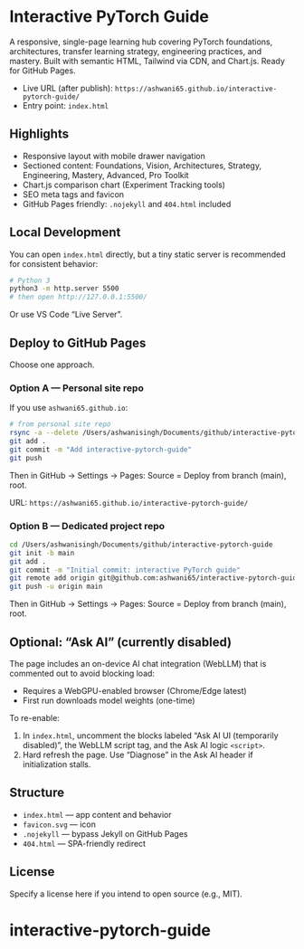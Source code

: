 # Interactive PyTorch Guide

A responsive, single-page learning hub covering PyTorch foundations, architectures, transfer learning strategy, engineering practices, and mastery. Built with semantic HTML, Tailwind via CDN, and Chart.js. Ready for GitHub Pages.

- Live URL (after publish): `https://ashwani65.github.io/interactive-pytorch-guide/`
- Entry point: `index.html`

## Highlights
- Responsive layout with mobile drawer navigation
- Sectioned content: Foundations, Vision, Architectures, Strategy, Engineering, Mastery, Advanced, Pro Toolkit
- Chart.js comparison chart (Experiment Tracking tools)
- SEO meta tags and favicon
- GitHub Pages friendly: `.nojekyll` and `404.html` included

## Local Development
You can open `index.html` directly, but a tiny static server is recommended for consistent behavior:

```bash
# Python 3
python3 -m http.server 5500
# then open http://127.0.0.1:5500/
```

Or use VS Code “Live Server”.

## Deploy to GitHub Pages
Choose one approach.

### Option A — Personal site repo
If you use `ashwani65.github.io`:
```bash
# from personal site repo
rsync -a --delete /Users/ashwanisingh/Documents/github/interactive-pytorch-guide/ ./interactive-pytorch-guide/
git add .
git commit -m "Add interactive-pytorch-guide"
git push
```
Then in GitHub → Settings → Pages: Source = Deploy from branch (main), root.

URL: `https://ashwani65.github.io/interactive-pytorch-guide/`

### Option B — Dedicated project repo
```bash
cd /Users/ashwanisingh/Documents/github/interactive-pytorch-guide
git init -b main
git add .
git commit -m "Initial commit: interactive PyTorch guide"
git remote add origin git@github.com:ashwani65/interactive-pytorch-guide.git
git push -u origin main
```
Then in GitHub → Settings → Pages: Source = Deploy from branch (main), root.

## Optional: “Ask AI” (currently disabled)
The page includes an on-device AI chat integration (WebLLM) that is commented out to avoid blocking load:
- Requires a WebGPU-enabled browser (Chrome/Edge latest)
- First run downloads model weights (one-time)

To re-enable:
1) In `index.html`, uncomment the blocks labeled “Ask AI UI (temporarily disabled)”, the WebLLM script tag, and the Ask AI logic `<script>`.
2) Hard refresh the page. Use “Diagnose” in the Ask AI header if initialization stalls.

## Structure
- `index.html` — app content and behavior
- `favicon.svg` — icon
- `.nojekyll` — bypass Jekyll on GitHub Pages
- `404.html` — SPA-friendly redirect

## License
Specify a license here if you intend to open source (e.g., MIT).
# interactive-pytorch-guide
